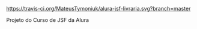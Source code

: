 https://travis-ci.org/MateusTymoniuk/alura-jsf-livraria.svg?branch=master

Projeto do Curso de JSF da Alura
